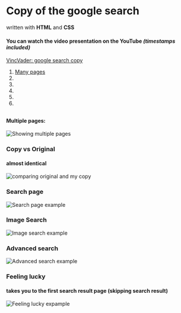# Copy of the google search
written with **HTML** and **CSS**

#### You can watch the video presentation on the YouTube *(timestamps included)*
[VincVader: google search copy](https://www.youtube.com/watch?v=ZiCVcxR0Rwg)

1. [Many pages](#multiple-pages)
2. []()
3. []()
4. []()
5. []()
6. []()




##
#### Multiple pages:
![Showing multiple pages](https://media.giphy.com/media/T7JzADSunE5wI2mm4a/giphy.gif)

### Copy vs Original
#### almost identical
![comparing original and my copy](https://media.giphy.com/media/tCYAsJcj77Apgut7H7/giphy.gif)

### Search page
![Search page example](https://media.giphy.com/media/mNrB5poqIzYedJa4F5/giphy.gif)

### Image Search
![Image search example](https://media.giphy.com/media/UJ6b6AKA6pk1WphyBC/giphy.gif)

### Advanced search 
![Advanced search example](https://media.giphy.com/media/ZrhZYXFRpczCkdq8W7/giphy.gif)

### Feeling lucky
#### takes you to the first search result page (skipping search result)
![Feeling lucky expample](https://media.giphy.com/media/7SkRQir65iBA38LlIF/giphy.gif)


